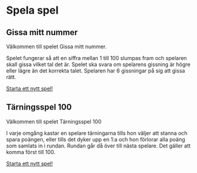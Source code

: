 Spela spel
=================

## Gissa mitt nummer

Välkommen till spelet Gissa mitt nummer.

Spelet fungerar så att en siffra mellan 1 till 100 slumpas fram och spelaren skall gissa vilket tal det är. Spelet ska svara om spelarens gissning är högre eller lägre än det korrekta talet. Spelaren har 6 gissningar på sig att gissa rätt.

[Starta ett nytt spel!](guess/init)

## Tärningsspel 100

Välkommen till spelet Tärningsspel 100

I varje omgång kastar en spelare tärningarna tills hon väljer att stanna och spara poängen, eller tills det dyker upp en 1:a och hon förlorar alla poäng som samlats in i rundan. Rundan går då över till nästa spelare. Det gäller att komma först till 100.

[Starta ett nytt spel!](dices/init)
